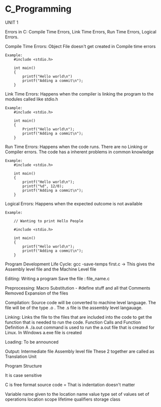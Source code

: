 # C_Programming

UNIT 1

Errors in C:
    Compile Time Errors,
    Link Time Errors,
    Run Time Errors,
    Logical Errors.

Compile Time Errors: 
    Object File doesn't get created in Compile time errors
    
    Example:
        #include <stdio.h>

        int main()
        {
            printf("Hello world\n")
            printf("Adding a commit\n");
        }

Link Time Errors:
    Happens when the compiler is linking the program to the modules called like stdio.h

    Example:
        #include <stdio.h>

        int main()
        {
            Printf("Hello world\n");
            printf("Adding a commit\n");
        }

Run Time Errors:
    Happens when the code runs. There are no Linking or Compiler errors. The code has a inherent problems in common knowledge

    Example:
        #include <stdio.h>

        int main()
        {
            printf("Hello world\n");
            printf("%d", 12/0);
            printf("Adding a commit\n");
        }

Logical Errors:
    Happens when the expected outcome is not available
    
    Example:

        // Wanting to print Hello People

        #include <stdio.h>

        int main()
        {
            printf("Hello world\n");
            printf("Adding a commit\n");
        }

Program Development Life Cycle:
gcc -save-temps first.c -> This gives the Assembly level file and the Machine Level file

Editing:
    Writing a program
    Save the file : file_name.c

Preprocessing:
    Macro Substitution - #define stuff and all that 
    Comments Removed
    Expansion of the files

Compilation:
    Source code will be converted to machine level language. The file will be of the type .o . The .s file is the assembly level langauage.

Linking:
    Links the file to the files that are included into the code to get the function that is needed to run the code.
    Function Calls and Function Definition
    A ./a.out command is used to run the a.out file that is created for Linux. In Windows a.exe file is created


Loading:
    To be announced

Output:
    Intermediate file
    Assembly level file
    These 2 together are called as Translation Unit

Program Structure

It is case sensitive

C is free format source code =  That is indentation doesn't matter

Variable name given to the location
    name
    value
    type
        set of values
        set of operations
    location
    scope
    lifetime
    qualifiers
    storage class
